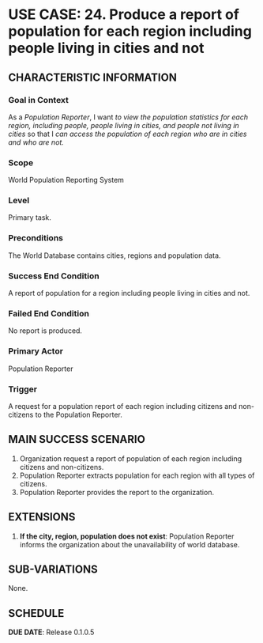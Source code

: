 # USE CASE: 24. Produce a report of population for each region including people living in cities and not

## CHARACTERISTIC INFORMATION

### Goal in Context
As a *Population Reporter*, I want *to view the population statistics for each region, including people, people living in cities, and people not living in cities* so that I *can access the population of each region who are in cities and who are not.*

### Scope
World Population Reporting System

### Level
Primary task.

### Preconditions
The World Database contains cities, regions and population data.

### Success End Condition
A report of population for a region including people living in cities and not.

### Failed End Condition
No report is produced.

### Primary Actor
Population Reporter

### Trigger
A request for a population report of each region including citizens and non-citizens to the Population Reporter.

## MAIN SUCCESS SCENARIO
1. Organization request a report of population of each region including citizens and non-citizens.
2. Population Reporter extracts population for each region with all types of citizens.
3. Population Reporter provides the report to the organization.

## EXTENSIONS
1. **If the city, region, population does not exist**:
    Population Reporter informs the organization about the unavailability of world database.

## SUB-VARIATIONS
None.

## SCHEDULE
**DUE DATE**: Release 0.1.0.5